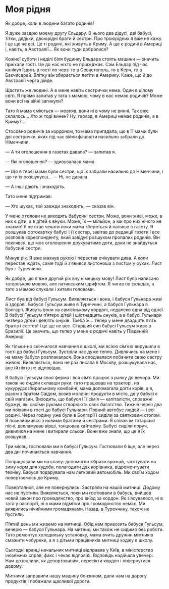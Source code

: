 # Моя рідня

Як добре, коли в людини багато родичів!

Я дуже заздрю моєму другу Ельдару.
В нього два дідусі, дві бабусі, тітки, дядьки, двоюрідні брати й сестри.
Про троюрідних я вже не кажу.
І це ще не всі.
Це ті родичі, які живуть в Криму.
А ще є родичі в Америці і, навіть, в Австралії...
Як вони туди добралися?

Кожної суботи і неділі біля будинку Ельдара стоять машини — значить приїхали гості.
Це до нас ніхто не приїжджає.
Сам Ельдар під час канікул їздить в гості по черзі то в Севастополь, то в Керч, то в Бахчисарай.
Влітку він збирається летіти в Америку.
Каже, що й до Австралії черга дійде.

Щастить же людині.
А в мене навіть сестрички нема.
Один в цілому світі.
Я прямо запитав у тата з мамою, чому в нас немає родичів?
Може вони всі на війні загинули?

Тато й мама сміються — мовляв, вони ні в чому не винні.
Так вже склалось...
Хто ж тоді винен?
Ну, гаразд, в Америці немає родичів, а в Криму?...

Стосовно родичів за кордоном, то мама пригадала, що в її мами були дві сестрички, яких під час війни фашисти насильно забрали до Німеччини.

— А ти оголошення в газетах давала?
— запитав я.

— Які оголошення?
— здивувалася мама.

— Що в твоєї мами були сестри, що їх забрали насильно до Німеччини, і що ти їх розшукуєш...
— Ні, не давала.

— А інші дають і знаходять.

Тато мене підтримав:

— Хто шукає, той завжди знаходить, — сказав він.

У мене з голови не виходять бабусині сестри.
Може, вони живі, може, в них є діти, а в дітей є внуки.
Може, їх — мільйон, а ми про них нічого не знаємо!
Я не став чекати поки мама збереться й напише в газету.
Я розшукав фотокартку бабусі і її сестер, завітав до редакції газети і все розповів кореспонденту, який завідує розшуком пропалих родичів.
Він поклявся, що моє оголошення друкуватиме доти, доки не знайдуться бабусині сестри.

Минув рік.
Я вже махнув рукою і перестав очікувати дива.
А коли перестав ждать, саме тоді й з’явився листоноша з листом у руках.
Лист був з Туреччини.

Як добре, що я вже другий рік вчу німецьку мову!
Лист було написано татарською мовою, але латинським шрифтом.
Я чигав по складах, а тато з мамою слухали і хитали головами.

Лист був від бабусі Гульсум.
Виявляється і вона, і бабуся Гульнара живі й здорові.
Бабуся Гульсум живе в Туреччині, а бабуся Гульнара в Болгарії.
Живуть вони на самісінькому кордоні, недалеко одна від одної.
В бабусі Гульсум п’ятеро дітей і шістнадцять онуків, а в бабусі Гульнари четверо дітей і дев’ять онуків.
Треба ж... тепер у мене двадцять п’ять братів і сестер!
І це ще не все.
Старший сип бабусі Гульсум живе в Бразилії.
Це значить, що тепер у мене є родичі навіть у Південній Америці!

Як тільки-но скінчилося навчання в школі, ми всією сім’єю вирушили в гості до бабусі Гульсум.
Зустріли нас дуже тепло.
Дивлячись на мене і на маму бабуся розплакалася.
Вона сподівалася побачити свою сестру живою.
Виявляється, вона не раз писала в Москву, розшукувала нас, але їй ніхто не відповідав.

В бабусі Гульсум своя ферма і вся сім’я працює з ранку до вечора.
Ми також не сиділи склавши руки: тато працював на тракторі, на кукурудзозбиральному комбайні, мама допомагала доїти корів, а я, разом з братом Саїдом, возив молочні продукти в місто, де у бабусі є свій магазин.
Виходить, що бабуся і її сім’я — капіталісти, справжні буржуї, які своїми руками створюють своє багатство.
Тижнів через два ми поїхали в гості до бабусі Гульнари.
Повний автобус людей — і всі родичі.
Через годину уже були в Болгарії і сиділи за святковим столом.
Я познайомився з новими братами й сестрами.
Я співав їм татарські пісні, декламував вірші, танцював хайтарму.
Бабусі сиділи поруч, дивилися на мене і витирали сльози.
Вони вже знали, що це я їх розшукав...

Три місяці гостювали ми в бабусі Гульсум.
Гостювали б іще, але через два дні починається навчання.

Попрацювали ми на славу: допомогли зібрати врожай, заготувати на зиму корм для худоби, полагодити дах корівника, відремонтувати техніку.
Бабуся подарувала нам легковий автомобіль.
Ми своїм ходом повертаємось до Криму.

Поверталися, але не повернулись.
Застряли на нашій митниці.
Додому нас не пустили.
Виявляється, поки ми гостювали в бабусь, вийшов новий закон про громадянство, про виїзд за кордон.
Як з’ясувалося, ні в тата у паспорті, ні в мами відмітки про громадянство немає.
Ми виявились нічийними громадянами.
Назад, в Туреччину, також не пустили.

П’ятий день ми живемо на митниці.
Обід нам привозить бабуся Гульсум, вечерю — бабуся Гульнара.
На митниці ми також не сидимо без роботи.
Тато ремонтує холодильну установку, мама вчить дружин митників смажити чебуреки, а я з дітьми працівників митниці ходжу в школу.

Сьогодні вранці начальник митниці відправив у Київ, в міністерство іноземних справ, факс і чекає відповіді.
Відповідь надійшла увечері.
Нам дозволили, як депортованим, пересікти кордон і повернутися додому.

Митники заправили нашу машину бензином, дали нам на дорогу продуктів і побажали щасливої дороги.
